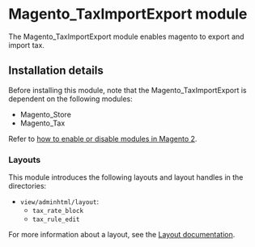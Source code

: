 # Magento_TaxImportExport module

The Magento_TaxImportExport module enables magento to export and import tax.

## Installation details

Before installing this module, note that the Magento_TaxImportExport is dependent on the following modules:

- Magento_Store
- Magento_Tax

Refer to [how to enable or disable modules in Magento 2](https://devdocs.magento.com/guides/v2.4/install-gde/install/cli/install-cli-subcommands-enable.html).

### Layouts

This module introduces the following layouts and layout handles in the directories:

- `view/adminhtml/layout`:
    - `tax_rate_block`
    - `tax_rule_edit`

For more information about a layout, see the [Layout documentation](https://devdocs.magento.com/guides/v2.4/frontend-dev-guide/layouts/layout-overview.html).
